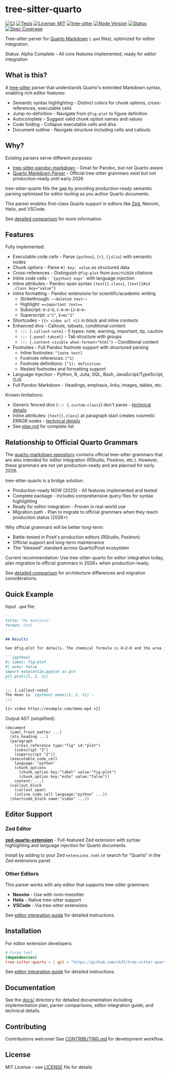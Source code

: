 # tree-sitter-quarto

[![CI](https://github.com/ck37/tree-sitter-quarto/workflows/CI/badge.svg)](https://github.com/ck37/tree-sitter-quarto/actions)
[![Tests](https://img.shields.io/badge/tests-167%2F167%20passing-brightgreen)](https://github.com/ck37/tree-sitter-quarto/actions)
[![License: MIT](https://img.shields.io/badge/License-MIT-blue.svg)](./LICENSE)
[![tree-sitter](https://img.shields.io/badge/tree--sitter-0.25.10-orange)](https://tree-sitter.github.io/)
[![Node Version](https://img.shields.io/badge/node-%3E%3D16-brightgreen)](https://nodejs.org/)
[![Status](https://img.shields.io/badge/status-alpha-yellow)](./docs/plan.md)
[![Spec Coverage](https://img.shields.io/badge/spec%20coverage-100%25-brightgreen)](./openspec)

Tree-sitter parser for [Quarto Markdown](https://quarto.org/) (`.qmd` files), optimized for editor integration.

Status: Alpha Complete - All core features implemented, ready for editor integration

## What is this?

A [tree-sitter](https://tree-sitter.github.io/) parser that understands Quarto's extended Markdown syntax, enabling rich editor features:

- Semantic syntax highlighting - Distinct colors for chunk options, cross-references, executable cells
- Jump-to-definition - Navigate from `@fig-plot` to figure definition
- Autocomplete - Suggest valid chunk option names and values
- Code folding - Collapse executable cells and divs
- Document outline - Navigate structure including cells and callouts

## Why?

Existing parsers serve different purposes:
- [tree-sitter-pandoc-markdown](https://github.com/ck37/tree-sitter-pandoc-markdown) - Great for Pandoc, but not Quarto-aware
- [Quarto Markdown Parser](https://github.com/quarto-dev/quarto-markdown) - Official tree-sitter grammars exist but not production-ready until early 2026

tree-sitter-quarto fills the gap by providing production-ready semantic parsing optimized for editor tooling as you author Quarto documents.

This parser enables first-class Quarto support in editors like [Zed](https://github.com/zed-industries/zed/issues/12406), Neovim, Helix, and VSCode.

See [detailed comparison](./docs/comparison.md) for more information.

## Features

Fully implemented:

- Executable code cells - Parse `{python}`, `{r}`, `{julia}` with semantic nodes
- Chunk options - Parse `#| key: value` as structured data
- Cross-references - Distinguish `@fig-plot` from `@smith2020` citations
- Inline code cells - `` `{python} expr` `` with language injection
- Inline attributes - Pandoc span syntax `[text]{.class}`, `[text]{#id .class key="value"}`
- Inline formatting - Pandoc extensions for scientific/academic writing
  - Strikethrough: `~~deleted text~~`
  - Highlight: `==important text==`
  - Subscript: `H~2~O`, `C~6~H~12~O~6~`
  - Superscript: `x^2^`, `E=mc^2^`
- Shortcodes - `{{< video url >}}` in block and inline contexts
- Enhanced divs - Callouts, tabsets, conditional content
  - `::: {.callout-note}` - 5 types: note, warning, important, tip, caution
  - `::: {.panel-tabset}` - Tab structure with groups
  - `::: {.content-visible when-format="html"}` - Conditional content
- Footnotes - Full Pandoc footnote support with structured parsing
  - Inline footnotes: `^[note text]`
  - Footnote references: `[^1]`
  - Footnote definitions: `[^1]: definition`
  - Nested footnotes and formatting support
- Language injection - Python, R, Julia, SQL, Bash, JavaScript/TypeScript, OJS
- Full Pandoc Markdown - Headings, emphasis, links, images, tables, etc.

Known limitations:

- Generic fenced divs (`::: {.custom-class}`) don't parse - [technical details](./docs/generic-fenced-div-limitation.md)
- Inline attributes: `[text]{.class}` at paragraph start creates cosmetic ERROR nodes - [technical details](./docs/inline-attributes-known-issues.md)
- See [plan.md](./docs/plan.md) for complete list

## Relationship to Official Quarto Grammars

The [quarto-markdown repository](https://github.com/quarto-dev/quarto-markdown) contains official tree-sitter grammars that are also intended for editor integration (RStudio, Positron, etc.). However, these grammars are not yet production-ready and are planned for early 2026.

tree-sitter-quarto is a bridge solution:
- Production-ready NOW (2025) - All features implemented and tested
- Complete package - Includes comprehensive query files for syntax highlighting
- Ready for editor integration - Proven in real-world use
- Migration path - Plan to migrate to official grammars when they reach production status (2026+)

Why official grammars will be better long-term:
- Battle-tested in Posit's production editors (RStudio, Positron)
- Official support and long-term maintenance
- The "blessed" standard across Quarto/Posit ecosystem

Current recommendation: Use tree-sitter-quarto for editor integration today, plan migration to official grammars in 2026+ when production-ready.

See [detailed comparison](./docs/comparison.md) for architecture differences and migration considerations.

## Quick Example

Input `.qmd` file:

````markdown
---
title: "My Analysis"
format: html
---

## Results

See @fig-plot for details. The chemical formula is H~2~O and the area is x^2^.

```{python}
#| label: fig-plot
#| echo: false
import matplotlib.pyplot as plt
plt.plot([1, 2, 3])
```

::: {.callout-note}
The mean is `{python} mean([1, 2, 3])`.
:::

{{< video https://example.com/demo.mp4 >}}
````

Output AST (simplified):

```
(document
  (yaml_front_matter ...)
  (atx_heading ...)
  (paragraph
    (cross_reference type:"fig" id:"plot")
    (subscript "2")
    (superscript "2"))
  (executable_code_cell
    language: "python"
    (chunk_options
      (chunk_option key:"label" value:"fig-plot")
      (chunk_option key:"echo" value:"false"))
    content: ...)
  (callout_block
    (callout_open)
    (inline_code_cell language:"python" ...))
  (shortcode_block name:"video" ...))
```

## Editor Support

### Zed Editor

**[zed-quarto-extension](https://github.com/ck37/zed-quarto-extension)** - Full-featured Zed extension with syntax highlighting and language injection for Quarto documents.

Install by adding to your Zed `extensions.toml` or search for "Quarto" in the Zed extensions panel.

### Other Editors

This parser works with any editor that supports tree-sitter grammars:
- **Neovim** - Use with nvim-treesitter
- **Helix** - Native tree-sitter support
- **VSCode** - Via tree-sitter extensions

See [editor integration guide](./docs/editor-integration.md) for detailed instructions.

## Installation

For editor extension developers:

```toml
# Cargo.toml
[dependencies]
tree-sitter-quarto = { git = "https://github.com/ck37/tree-sitter-quarto" }
```

See [editor integration guide](./docs/editor-integration.md) for detailed instructions.

## Documentation

See the [docs/](./docs/) directory for detailed documentation including implementation plan, parser comparisons, editor integration guide, and technical details.

## Contributing

Contributions welcome! See [CONTRIBUTING.md](./CONTRIBUTING.md) for development workflow.

## License

MIT License - see [LICENSE](./LICENSE) file for details
